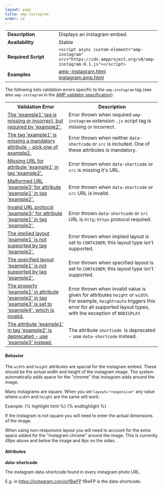 ```yaml
---
layout: page
title: amp-instagram
order: 14
---
```


<!---
Copyright 2015 The AMP HTML Authors. All Rights Reserved.

Licensed under the Apache License, Version 2.0 (the "License");
you may not use this file except in compliance with the License.
You may obtain a copy of the License at

      http://www.apache.org/licenses/LICENSE-2.0

Unless required by applicable law or agreed to in writing, software
distributed under the License is distributed on an "AS-IS" BASIS,
WITHOUT WARRANTIES OR CONDITIONS OF ANY KIND, either express or implied.
See the License for the specific language governing permissions and
limitations under the License.

-->



<table>
  <tr>
    <td width="40%"><strong>Description</strong></td>
    <td>Displays an instagram embed.</td>
  </tr>
  <tr>
    <td width="40%"><strong>Availability</strong></td>
    <td>Stable</td>
  </tr>
  <tr>
    <td width="40%"><strong>Required Script</strong></td>
    <td><code>&lt;script async custom-element="amp-instagram" src="https://cdn.ampproject.org/v0/amp-instagram-0.1.js">&lt;/script></code></td>
  </tr>
  <tr>
    <td width="40%"><strong>Examples</strong></td>
    <td><a href="https://amp-by-example.appspot.com/amp-instagram.html">amp-instagram.html</a><br /><a href="https://github.com/ampproject/amphtml/blob/master/examples/instagram.amp.html">instagram.amp.html</a></td>
  </tr>
</table>

The following lists validation errors specific to the `amp-instagram` tag
(see also `amp-instagram` in the [AMP validator specification](https://github.com/ampproject/amphtml/blob/master/validator/validator.protoascii)):

<table>
  <tr>
    <th width="40%"><strong>Validation Error</strong></th>
    <th>Description</th>
  </tr>
  <tr>
    <td width="40%"><a href="https://www.ampproject.org/docs/reference/validation_errors.html#tag-required-by-another-tag-is-missing">The 'example1' tag is missing or incorrect, but required by 'example2'.</a></td>
    <td>Error thrown when required <code>amp-instagram</code> extension <code>.js</code> script tag is missing or incorrect.</td>
  </tr>
  <tr>
    <td width="40%"><a href="https://www.ampproject.org/docs/reference/validation_errors.html#mandatory-attribute-missing">The tag 'example1' is missing a mandatory attribute - pick one of example2.</a></td>
    <td>Error thrown when neither <code>data-shortcode</code> or <code>src</code> is included. One of these attributes is mandatory.</td>
  </tr>
  </tr>
    <tr>
    <td width="40%"><a href="https://www.ampproject.org/docs/reference/validation_errors.html#missing-url">Missing URL for attribute 'example1' in tag 'example2'.</a></td>
    <td>Error thrown when <code>data-shortcode</code> or <code>src</code> is missing it's URL.</td>
  </tr>
  <tr>
    <td width="40%"><a href="https://www.ampproject.org/docs/reference/validation_errors.html#invalid-url">Malformed URL 'example3' for attribute 'example1' in tag 'example2'.</a></td>
    <td>Error thrown when <code>data-shortcode</code> or <code>src</code> URL is invalid.</td>
  </tr>
  <tr>
    <td width="40%"><a href="https://www.ampproject.org/docs/reference/validation_errors.html#invalid-url-protocol">Invalid URL protocol 'example3:' for attribute 'example1' in tag 'example2'.</a></td>
    <td>Error thrown <code>data-shortcode</code> or <code>src</code> URL is <code>http</code>; <code>https</code> protocol required.</td>
  </tr>
  <tr>
    <td width="40%"><a href="https://www.ampproject.org/docs/reference/validation_errors.html#implied-layout-isnt-supported-by-amp-tag">The implied layout 'example1' is not supported by tag 'example2'.</a></td>
    <td>Error thrown when implied layout is set to <code>CONTAINER</code>; this layout type isn't supported.</td>
  </tr>
  <tr>
    <td width="40%"><a href="https://www.ampproject.org/docs/reference/validation_errors.html#specified-layout-isnt-supported-by-amp-tag">The specified layout 'example1' is not supported by tag 'example2'.</a></td>
    <td>Error thrown when specified layout is set to <code>CONTAINER</code>; this layout type isn't supported.</td>
  </tr>
  <tr>
    <td width="40%"><a href="https://www.ampproject.org/docs/reference/validation_errors.html#invalid-property-value">The property 'example1' in attribute 'example2' in tag 'example3' is set to 'example4', which is invalid.</a></td>
    <td>Error thrown when invalid value is given for attributes <code>height</code> or <code>width</code>. For example, <code>height=auto</code> triggers this error for all supported layout types, with the exception of <code>NODISPLAY</code>.</td>
  </tr>
  <tr>
    <td width="40%"><a href="https://www.ampproject.org/docs/reference/validation_errors.html#deprecated-attribute">The attribute 'example1' in tag 'example2' is deprecated - use 'example3' instead.</a></td>
    <td>The attribute <code>shortcode </code>is deprecated - use <code>data-shortcode</code> instead.</td>
  </tr>
</table>

#### Behavior

The `width` and `height` attributes are special for the instagram embed.
These should be the actual width and height of the instagram image.
The system automatically adds space for the "chrome" that instagram adds around the image.

Many instagrams are square. When you set `layout="responsive"` any value where `width` and `height` are the same will work.

Example:
{% highlight html %}
<amp-instagram
    data-shortcode="fBwFP"
    width="400"
    height="400"
    layout="responsive">
</amp-instagram>
{% endhighlight %}

If the instagram is not square you will need to enter the actual dimensions of the image.

When using non-responsive layout you will need to account for the extra space added for the "instagram chrome" around the image. This is currently 48px above and below the image and 8px on the sides.

#### Attributes

<!---
`src` attribute hasn't been documented. Should it be?
Also, can the tag include both data-shortcode and src or are they mutually exclusive?

-->

**data-shortcode**

The instagram data-shortcode found in every instagram photo URL.

E.g. in https://instagram.com/p/fBwFP fBwFP is the data-shortcode.
